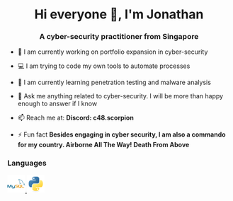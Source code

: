 <h1 align="center">Hi everyone 👋, I'm Jonathan</h1>
<h3 align="center">A cyber-security practitioner from Singapore</h3>

- 🔭 I am currently working on portfolio expansion in cyber-security
- 💻 I am trying to code my own tools to automate processes 

- 🌱 I am currently learning penetration testing and malware analysis

- 💬 Ask me anything related to cyber-security. I will be more than happy enough to answer if I know

- 📫 Reach me at: **Discord: c48.scorpion**

- ⚡ Fun fact **Besides engaging in cyber security, I am also a commando for my country. Airborne All The Way! Death From Above**

<h3 align="left">Languages</h3>
<p align="left"><img src="https://raw.githubusercontent.com/devicons/devicon/master/icons/mysql/mysql-original-wordmark.svg" alt="mysql" width="40" height="40"/><a href="https://www.python.org" target="_blank" rel="noreferrer"> <img src="https://raw.githubusercontent.com/devicons/devicon/master/icons/python/python-original.svg" alt="python" width="40" height="40"/> </a></p>
